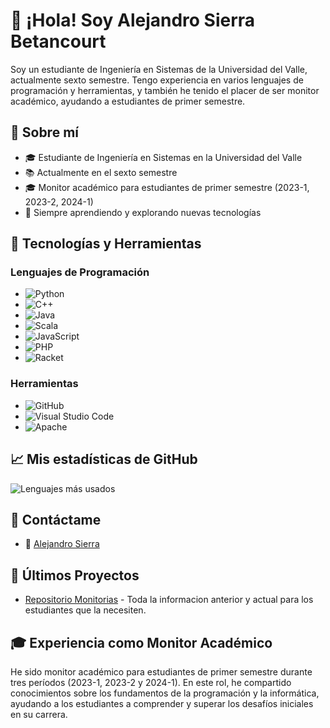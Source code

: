 # 👋 ¡Hola! Soy Alejandro Sierra Betancourt

Soy un estudiante de Ingeniería en Sistemas de la Universidad del Valle, actualmente sexto semestre. Tengo experiencia en varios lenguajes de programación y herramientas, y también he tenido el placer de ser monitor académico, ayudando a estudiantes de primer semestre.

## 🚀 Sobre mí

- 🎓 Estudiante de Ingeniería en Sistemas en la Universidad del Valle
- 📚 Actualmente en el sexto semestre
- 🎓 Monitor académico para estudiantes de primer semestre (2023-1, 2023-2, 2024-1)
- 🌱 Siempre aprendiendo y explorando nuevas tecnologías

## 🔧 Tecnologías y Herramientas

### Lenguajes de Programación

- ![Python](https://img.shields.io/badge/-Python-3776AB?style=flat&logo=python&logoColor=white)
- ![C++](https://img.shields.io/badge/-C++-00599C?style=flat&logo=c%2B%2B&logoColor=white)
- ![Java](https://img.shields.io/badge/-Java-007396?style=flat&logo=java&logoColor=white)
- ![Scala](https://img.shields.io/badge/-Scala-DC322F?style=flat&logo=scala&logoColor=white)
- ![JavaScript](https://img.shields.io/badge/-JavaScript-F7DF1E?style=flat&logo=javascript&logoColor=black)
- ![PHP](https://img.shields.io/badge/-PHP-777BB4?style=flat&logo=php&logoColor=white)
- ![Racket](https://img.shields.io/badge/-Racket-9F1D20?style=flat&logo=racket&logoColor=white)

### Herramientas

- ![GitHub](https://img.shields.io/badge/-GitHub-181717?style=flat&logo=github&logoColor=white)
- ![Visual Studio Code](https://img.shields.io/badge/-Visual%20Studio%20Code-007ACC?style=flat&logo=visual-studio-code&logoColor=white)
- ![Apache](https://img.shields.io/badge/-Apache-D22128?style=flat&logo=apache&logoColor=white)


## 📈 Mis estadísticas de GitHub

![Lenguajes más usados](https://github-readme-stats.vercel.app/api/top-langs/?username=AlejandroSierraUV26&layout=compact&theme=radical)


## 💬 Contáctame

- 📧 [Alejandro Sierra](mailto:sierra.alejandro@correounivalle.edu.co)

## 📝 Últimos Proyectos

- [Repositorio Monitorias]([https://github.com/AlejandroSierraUV26](https://github.com/AlejandroSierraUV26/Programacion_Imperactiva_Monitorias.git)) - Toda la informacion anterior y actual para los estudiantes que la necesiten.


## 🎓 Experiencia como Monitor Académico

He sido monitor académico para estudiantes de primer semestre durante tres períodos (2023-1, 2023-2 y 2024-1). En este rol, he compartido conocimientos sobre los fundamentos de la programación y la informática, ayudando a los estudiantes a comprender y superar los desafíos iniciales en su carrera.
